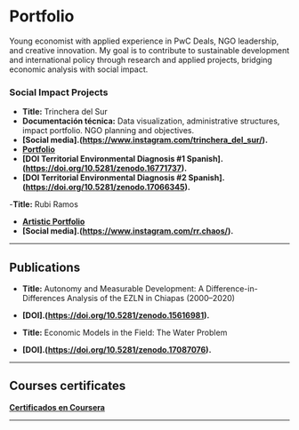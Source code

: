 # Portfolio
Young economist with applied experience in PwC Deals, NGO leadership, and creative innovation. My goal is to contribute to sustainable development and international policy through research and applied projects, bridging economic analysis with social impact.

### Social Impact Projects
- **Title:** Trinchera del Sur
- **Documentación técnica:** Data visualization, administrative structures, impact portfolio. NGO planning and objectives.
- **[Social media].(https://www.instagram.com/trinchera_del_sur/).**
- **[Portfolio](https://exciting-krypton-185.notion.site/Trinchera-del-Sur-1f9ac9b536b98111b6e1df8876bfcb65?pvs=73)**
- **[DOI Territorial Environmental Diagnosis #1 Spanish].(https://doi.org/10.5281/zenodo.16771737).**
- **[DOI Territorial Environmental Diagnosis #2 Spanish].(https://doi.org/10.5281/zenodo.17066345).**

-**Title:** Rubi Ramos

 - **[Artistic Portfolio](https://www.behance.net/grecia_rubi_ramos)**
 - **[Social media].(https://www.instagram.com/rr.chaos/).**

---

##  Publications
- **Title:** Autonomy and Measurable Development: A Difference-in-Differences Analysis of the EZLN in Chiapas (2000–2020)
- **[DOI].(https://doi.org/10.5281/zenodo.15616981).**

- **Title:** Economic Models in the Field: The Water Problem
- **[DOI].(https://doi.org/10.5281/zenodo.17087076).**

---


## Courses certificates

 **[Certificados en Coursera](https://www.coursera.org/user/399593e29fee8d0dc401f073f681cb1a)**

---


